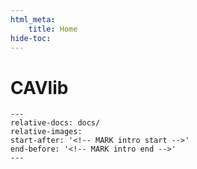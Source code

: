 ```yaml
---
html_meta:
    title: Home
hide-toc:
---
```


# CAVlib

```{include} ../README.md
---
relative-docs: docs/
relative-images:
start-after: '<!-- MARK intro start -->'
end-before: '<!-- MARK intro end -->'
---
```
